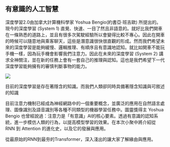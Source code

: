 ## 有意識的人工智慧
深度學習2.0由加拿大計算機科學家 Yoshua Bengio(約書亞·班吉歐) 所提出的。現今的深度學習 (System 1) 直覺、快速、一目了然且非語意的。就好比我們開車在一條熟悉的道路上，並且有很多次駕駛經驗所以會變得比較不專心。因此在開車的時候可以隨意地與乘客聊天，這些是潛意識很快很直觀的形成。然而我們希望未來的深度學習是能夠緩慢、邏輯推理、有順序且有意識地認知。就比如開車不能玩手機一樣，因為玩手機會影響我們注意力。因此在未來的深度學習 (System 2) 講求全神關注，並在新的任務上會有一套自己的推理與認知。這也是我們希望下一代深度學習能夠擁有的審慎判斷事物的能力。

![](https://i.imgur.com/0jhWhJ9.png)

目前的深度學習是存在著隱含的知識。而我們人類卻同時具備著隱含知識與可敘述的知識


目前注意力機制已經成為神經網路中的一個重要概念，並廣泛的應用在自然語言處理、圖像識別及語音識別等各種不同類型的機器學習任務中。圖靈獎得主 Yoshua Bengio 也曾經說過：注意力是「有意識」AI的核心要素。透過有意識的認知系統，進一步模仿人類的行為，以提高模型學習的效果。在本次小聚中將介紹從 RNN 到 Attention 的進化史，以及它的發展與應用。


從最原始的RNN到最夯的Transformer，深入淺出的讓大家了解緣由與應用。